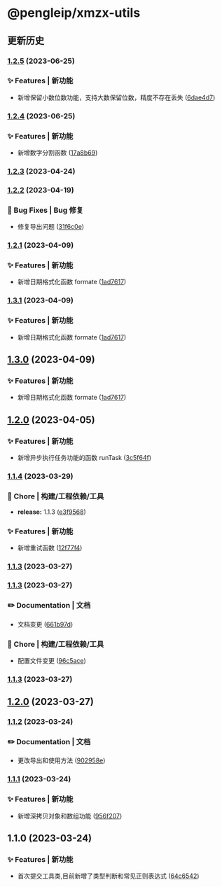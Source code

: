 # @pengleip/xmzx-utils

## 更新历史

### [1.2.5](https://github.com/pengleimaxue/xmzx-utils/compare/V1.2.4...V1.2.5) (2023-06-25)

### ✨ Features | 新功能

-   新增保留小数位数功能，支持大数保留位数，精度不存在丢失 ([6dae4d7](https://github.com/pengleimaxue/xmzx-utils/commit/6dae4d7cac4e70ebbf7a7a5e7890df08ad5c07e7))

### [1.2.4](https://github.com/pengleimaxue/xmzx-utils/compare/V1.2.3...V1.2.4) (2023-06-25)

### ✨ Features | 新功能

-   新增数字分割函数 ([17a8b69](https://github.com/pengleimaxue/xmzx-utils/commit/17a8b6981242e94a3939d504d5e1401e068b6409))

### [1.2.3](https://github.com/pengleimaxue/xmzx-utils/compare/V1.2.2...V1.2.3) (2023-04-24)

### [1.2.2](https://github.com/pengleimaxue/xmzx-utils/compare/V1.2.1...V1.2.2) (2023-04-19)

### 🐛 Bug Fixes | Bug 修复

-   修复导出问题 ([31f6c0e](https://github.com/pengleimaxue/xmzx-utils/commit/31f6c0e73d4aad12438a522c621c7314ce288cb4))

### [1.2.1](https://github.com/pengleimaxue/xmzx-utils/compare/V1.2.0...V1.2.1) (2023-04-09)

### ✨ Features | 新功能

-   新增日期格式化函数 formate ([1ad7617](https://github.com/pengleimaxue/xmzx-utils/commit/1ad761715919e259c74b432c3c623dc1b91133d5))

### [1.3.1](https://github.com/pengleimaxue/xmzx-utils/compare/V1.2.0...V1.3.1) (2023-04-09)

### ✨ Features | 新功能

-   新增日期格式化函数 formate ([1ad7617](https://github.com/pengleimaxue/xmzx-utils/commit/1ad761715919e259c74b432c3c623dc1b91133d5))

## [1.3.0](https://github.com/pengleimaxue/xmzx-utils/compare/V1.2.0...V1.3.0) (2023-04-09)

### ✨ Features | 新功能

-   新增日期格式化函数 formate ([1ad7617](https://github.com/pengleimaxue/xmzx-utils/commit/1ad761715919e259c74b432c3c623dc1b91133d5))

## [1.2.0](https://github.com/pengleimaxue/xmzx-utils/compare/V1.1.4...V1.2.0) (2023-04-05)

### ✨ Features | 新功能

-   新增异步执行任务功能的函数 runTask ([3c5f64f](https://github.com/pengleimaxue/xmzx-utils/commit/3c5f64f1ecd7e8eb914c01a0e891c8c08da389cc))

### [1.1.4](https://github.com/pengleimaxue/xmzx-utils/compare/V1.1.3...V1.1.4) (2023-03-29)

### 🚀 Chore | 构建/工程依赖/工具

-   **release:** 1.1.3 ([e3f9568](https://github.com/pengleimaxue/xmzx-utils/commit/e3f9568936e62dfa819c03588d22820e6e5bc07d))

### ✨ Features | 新功能

-   新增重试函数 ([12f77f4](https://github.com/pengleimaxue/xmzx-utils/commit/12f77f40d72f651857c35e0922a1ba23c63f3734))

### [1.1.3](https://github.com/pengleimaxue/xmzx-utils/compare/V1.1.3...V1.1.3) (2023-03-27)

### [1.1.3](https://github.com/pengleimaxue/xmzx-utils/compare/V1.1.2...V1.1.3) (2023-03-27)

### ✏️ Documentation | 文档

-   文档变更 ([661b97d](https://github.com/pengleimaxue/xmzx-utils/commit/661b97d3eee58e80590d226847ddf1650f48614d))

### 🚀 Chore | 构建/工程依赖/工具

-   配置文件变更 ([96c5ace](https://github.com/pengleimaxue/xmzx-utils/commit/96c5ace02ed6d46ef6f1b30f6372374384b21189))

### [1.1.3](https://github.com/pengleimaxue/xmzx-utils/compare/V1.1.2...V1.1.3) (2023-03-27)

## [1.2.0](https://github.com/pengleimaxue/xmzx-utils/compare/V1.1.2...V1.2.0) (2023-03-27)

### [1.1.2](https://github.com/pengleimaxue/xmzx-utils/compare/V1.1.1...V1.1.2) (2023-03-24)

### ✏️ Documentation | 文档

-   更改导出和使用方法 ([902958e](https://github.com/pengleimaxue/xmzx-utils/commit/902958ea7954cddc93026ca04a9d624f4c52fac7))

### [1.1.1](https://github.com/pengleimaxue/xmzx-utils/compare/V1.1.0...V1.1.1) (2023-03-24)

### ✨ Features | 新功能

-   新增深拷贝对象和数组功能 ([956f207](https://github.com/pengleimaxue/xmzx-utils/commit/956f20708901da1f0fdf14a9d1e47cd696d3cc73))

## 1.1.0 (2023-03-24)

### ✨ Features | 新功能

-   首次提交工具类,目前新增了类型判断和常见正则表达式 ([64c6542](https://github.com/pengleimaxue/xmzx-utils/commit/64c654236bb04e3ffd6b6abc6bf62b6476d88ea2))
